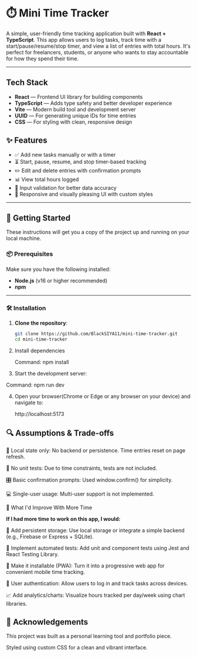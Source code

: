 # ⏱️ Mini Time Tracker

A simple, user-friendly time tracking application built with **React + TypeScript**. This app allows users to log tasks, track time with a start/pause/resume/stop timer, and view a list of entries with total hours. It's perfect for freelancers, students, or anyone who wants to stay accountable for how they spend their time.

---

## Tech Stack

- **React** — Frontend UI library for building components
- **TypeScript** — Adds type safety and better developer experience
- **Vite** — Modern build tool and development server
- **UUID** — For generating unique IDs for time entries
- **CSS** — For styling with clean, responsive design

  
## ✨ Features

- ✅ Add new tasks manually or with a timer
- ⏳ Start, pause, resume, and stop timer-based tracking
- ✏️ Edit and delete entries with confirmation prompts
- 📊 View total hours logged
- 🚫 Input validation for better data accuracy
- 🎨 Responsive and visually pleasing UI with custom styles

---

## 🚀 Getting Started

These instructions will get you a copy of the project up and running on your local machine.

### 📦 Prerequisites

Make sure you have the following installed:

- **Node.js** (v16 or higher recommended)  
- **npm**

---

### 🛠️ Installation

1. **Clone the repository**:
   ```bash
   git clone https://github.com/BlackSIYA11/mini-time-tracker.git
   cd mini-time-tracker


2. Install dependencies
   
   Command: npm install
   
3. Start the development server:

  Command: npm run dev

4. Open your browser(Chrome or Edge or any browser on your device) and navigate to:
   
   http://localhost:5173


## 🔍 Assumptions & Trade-offs

📝 Local state only: No backend or persistence. Time entries reset on page refresh.

🧪 No unit tests: Due to time constraints, tests are not included.

🎛 Basic confirmation prompts: Used window.confirm() for simplicity.

💻 Single-user usage: Multi-user support is not implemented.

🚧 What I'd Improve With More Time

**If I had more time to work on this app, I would:**

🔄 Add persistent storage: Use local storage or integrate a simple backend (e.g., Firebase or Express + SQLite).

🧪 Implement automated tests: Add unit and component tests using Jest and React Testing Library.

📱 Make it installable (PWA): Turn it into a progressive web app for convenient mobile time tracking.

👥 User authentication: Allow users to log in and track tasks across devices.

📈 Add analytics/charts: Visualize hours tracked per day/week using chart libraries.


## 🙌 Acknowledgements
This project was built as a personal learning tool and portfolio piece.

Styled using custom CSS for a clean and vibrant interface.

   
